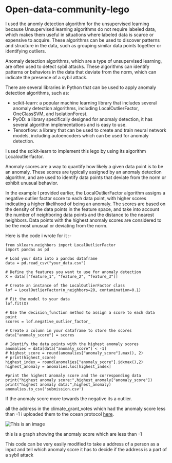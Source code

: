 # Open-data-community-lego

I used the anomly detection algorithm for the unsupervised learning because Unsupervised learning algorithms do not require labeled data, which makes them useful in situations where labeled data is scarce or expensive to acquire. These algorithms can be used to discover patterns and structure in the data, such as grouping similar data points together or identifying outliers.

Anomaly detection algorithms, which are a type of unsupervised learning, are often used to detect sybil attacks. These algorithms can identify patterns or behaviors in the data that deviate from the norm, which can indicate the presence of a sybil attack.

There are several libraries in Python that can be used to apply anomaly detection algorithms, such as:

- scikit-learn: a popular machine learning library that includes several anomaly detection algorithms, including LocalOutlierFactor, OneClassSVM, and IsolationForest.
- PyOD: a library specifically designed for anomaly detection, it has several algorithm implementations and is easy to use.
- Tensorflow: a library that can be used to create and train neural network models, including autoencoders which can be used for anomaly detection.

I used the scikit-learn to implement this lego by using its algorithm Localoutlierfactor.

Anomaly scores are a way to quantify how likely a given data point is to be an anomaly. These scores are typically assigned by an anomaly detection algorithm, and are used to identify data points that deviate from the norm or exhibit unusual behavior.

In the example I provided earlier, the LocalOutlierFactor algorithm assigns a negative outlier factor score to each data point, with higher scores indicating a higher likelihood of being an anomaly. The scores are based on the density of the data points in the feature space, and take into account the number of neighboring data points and the distance to the nearest neighbors. Data points with the highest anomaly scores are considered to be the most unusual or deviating from the norm.

Here is the code i wrote for it :-

```
from sklearn.neighbors import LocalOutlierFactor
import pandas as pd

# Load your data into a pandas dataframe
data = pd.read_csv("your_data.csv")

# Define the features you want to use for anomaly detection
X = data[["feature_1", "feature_2", "feature_3"]]

# Create an instance of the LocalOutlierFactor class
lof = LocalOutlierFactor(n_neighbors=20, contamination=0.1)

# Fit the model to your data
lof.fit(X)

# Use the decision_function method to assign a score to each data point
scores = lof.negative_outlier_factor_

# Create a column in your dataframe to store the scores
data["anomaly_score"] = scores

# Identify the data points with the highest anomaly scores
anomalies = data[data["anomaly_score"] < -1]
# highest_score = round(anomalies["anomaly_score"].max(), 2)
# print(highest_score)
highest_index = round(anomalies["anomaly_score"].idxmax(),2)
highest_anomaly = anomalies.loc[highest_index]

#print the highest anomaly score and the corresponding data
print("highest anomaly score:",highest_anomaly["anomaly_score"])
print("highest anomaly data:",highest_anomaly)
anomalies.to_csv('submission.csv')
```
If the anomaly score more towards the negative its a outlier.

all the address in the climate_grant_votes which had the anomaly score less than -1 i uploaded them to the ocean protocol [here](www.google.com).

![This is an image](images/anomaly_score.svg)

this is a graph showing the anomaly score which are less than -1




This code can be very easily modified to take a address of a person as a input and tell which anomaly score it has to decide if the address is a part of a sybil attack 
